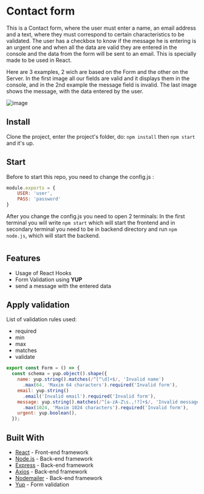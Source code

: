 # Contact form

This is a Contact form, where the user must enter a name, an email address and a text, where they must correspond to certain characteristics to be validated. The user has a checkbox to know if the message he is entering is an urgent one and when all the data are valid they are entered in the console and the data from the form will be sent to an email. This is specially made to be used in React.

Here are 3 examples, 2 wich are based on the Form and the other on the Server. In the first image all our fields are valid and it displays them in the console, and in the 2nd example the message field is invalid.
The last image shows the message, with the data entered by the user.

![image](https://github.com/Andrei6700/Contact-form/assets/91980199/2a05bfea-f930-4ae9-b832-45837e19d356)


## Install
Clone the project, enter the project's folder, do: ```npm install``` then ```npm start``` and it's up.


## Start
Before to start this repo, you need to change the config.js :
```javascript
module.exports = {
    USER: 'user',
    PASS: 'password'
}
```
After you change the config.js you need to open 2 terminals:
 In the first terminal you will write ```npm start``` which will start the frontend and in secondary terminal you need to be in  backend directory and run  `npm node.js`, which will start the backend.

#
## Features
* Usage of React Hooks
* Form Validation using **YUP**
* send a message with the entered data

## Apply validation
List of validation rules used:
* required
* min
* max
* matches
* validate

```javascript
export const Form = () => {
  const schema = yup.object().shape({
    name: yup.string().matches(/^[^\d]+$/, 'Invalid name')
      .max(64, 'Maxim 64 characters').required('Invalid form'),
    email: yup.string()
      .email('Invalid email').required('Invalid form'),
    message: yup.string().matches(/^[a-zA-Z\s.,!?]+$/, 'Invalid message')
      .max(1024, 'Maxim 1024 characters').required('Invalid form'),
    urgent: yup.boolean(),
  });
```

## Built With
* [React](https://reactjs.org/) - Front-end framework
* [Node.js](https://nodejs.org/en/) - Back-end framework
* [Express](https://expressjs.com/) - Back-end framework
* [Axios](https://github.com/axios/axios) - Back-end framework
* [Nodemailer](https://nodemailer.com/about/) - Back-end framework
* [Yup](https://github.com/jquense/yup) - Form validation


 